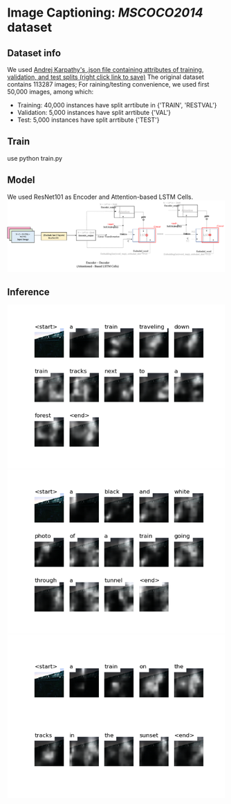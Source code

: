 # Image Captioning: ***MSCOCO2014*** dataset
## Dataset info
We used [Andrej Karpathy's .json file containing attributes of training, validation, and test splits (right click link to save)](http://cs.stanford.edu/people/karpathy/deepimagesent/caption_datasets.zip)
The original dataset contains 113287 images; For raining/testing convenience, we used first 50,000 images, among which:
- Training: 40,000 instances have split arrtibute in {'TRAIN', 'RESTVAL'}
- Validation: 5,000 instances have split arrtibute {'VAL'} 
- Test: 5,000 instances have split arrtibute {'TEST'} 
## Train
use python train.py

## Model
We used ResNet101 as Encoder and Attention-based LSTM Cells.
![Encoder - Decoder (Attention - Based LSTM)](Model.png)


## Inference
![ResNet50-FineTune_E15_checkpt13_img_14000_bs_3](./Attention_Map/ResNet50/FineTune_E15_checkpt13_img_14000_bs_3.png)
![ResNet50-FineTune_E15_checkpt13_img_14000_bs_3](./Attention_Map/ResNet101/FineTune_E12_checkpt_13_img_14000_bs_3.png)
![ResNet50-FineTune_E15_checkpt13_img_14000_bs_3](./Attention_Map/ResNet152/FineTune_E16_checkpt_7_img_14000_bs_3.png)
